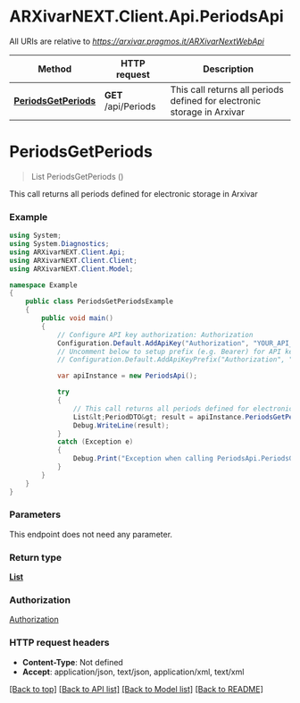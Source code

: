 # ARXivarNEXT.Client.Api.PeriodsApi

All URIs are relative to *https://arxivar.pragmos.it/ARXivarNextWebApi*

Method | HTTP request | Description
------------- | ------------- | -------------
[**PeriodsGetPeriods**](PeriodsApi.md#periodsgetperiods) | **GET** /api/Periods | This call returns all periods defined for electronic storage in Arxivar


<a name="periodsgetperiods"></a>
# **PeriodsGetPeriods**
> List<PeriodDTO> PeriodsGetPeriods ()

This call returns all periods defined for electronic storage in Arxivar

### Example
```csharp
using System;
using System.Diagnostics;
using ARXivarNEXT.Client.Api;
using ARXivarNEXT.Client.Client;
using ARXivarNEXT.Client.Model;

namespace Example
{
    public class PeriodsGetPeriodsExample
    {
        public void main()
        {
            // Configure API key authorization: Authorization
            Configuration.Default.AddApiKey("Authorization", "YOUR_API_KEY");
            // Uncomment below to setup prefix (e.g. Bearer) for API key, if needed
            // Configuration.Default.AddApiKeyPrefix("Authorization", "Bearer");

            var apiInstance = new PeriodsApi();

            try
            {
                // This call returns all periods defined for electronic storage in Arxivar
                List&lt;PeriodDTO&gt; result = apiInstance.PeriodsGetPeriods();
                Debug.WriteLine(result);
            }
            catch (Exception e)
            {
                Debug.Print("Exception when calling PeriodsApi.PeriodsGetPeriods: " + e.Message );
            }
        }
    }
}
```

### Parameters
This endpoint does not need any parameter.

### Return type

[**List<PeriodDTO>**](PeriodDTO.md)

### Authorization

[Authorization](../README.md#Authorization)

### HTTP request headers

 - **Content-Type**: Not defined
 - **Accept**: application/json, text/json, application/xml, text/xml

[[Back to top]](#) [[Back to API list]](../README.md#documentation-for-api-endpoints) [[Back to Model list]](../README.md#documentation-for-models) [[Back to README]](../README.md)

